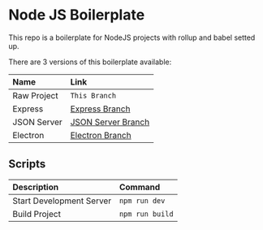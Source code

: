 # Node JS Boilerplate

This repo is a boilerplate for NodeJS projects with rollup and babel setted up.

There are 3 versions of this boilerplate available:

| Name            | Link     |
| :------------- | :------------- |
| Raw Project | ```This Branch``` |
| Express | [Express Branch](https://github.com/lucascraveiropaes/node-js-boilerplate/tree/express) |
| JSON Server | [JSON Server Branch](https://github.com/lucascraveiropaes/node-js-boilerplate/tree/json-server) |
| Electron | [Electron Branch](https://github.com/lucascraveiropaes/node-js-boilerplate/tree/electron) |

## Scripts

| Description | Command |
| :------------- | :------------- |
| Start Development Server | ```npm run dev``` |
| Build Project | ```npm run build``` |
